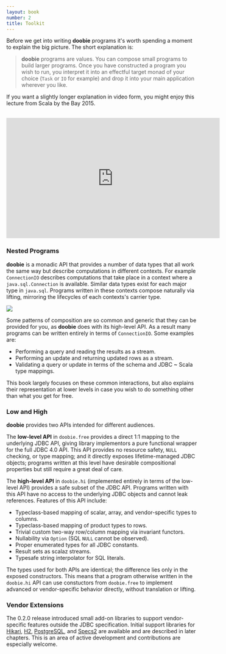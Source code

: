 ```yaml
---
layout: book
number: 2
title: Toolkit
---
```


Before we get into writing **doobie** programs it's worth spending a moment to explain the big picture. The short explanation is:

> **doobie** programs are values. You can compose small programs to build larger programs. Once you have constructed a program you wish to run, you interpret it into an effectful target monad of your choice (`Task` or `IO` for example) and drop it into your main application wherever you like.

If you want a slightly longer explanation in video form, you might enjoy this lecture from Scala by the Bay 2015.

<p class="text-center" style="padding-top: 12pt">
  <iframe width="560" height="315" src="https://www.youtube.com/embed/M5MF6M7FHPo" frameborder="0" allowfullscreen></iframe>
</p>

### Nested Programs

**doobie** is a monadic API that provides a number of data types that all work the same way but describe computations in different contexts. For example `ConnectionIO` describes computations that take place in a context where a `java.sql.Connection` is available. Similar data types exist for each major type in `java.sql`. Programs written in these contexts compose naturally via lifting, mirroring the lifecycles of each contexts's carrier type.

<p class="text-center"><img src="/assets/nesting.png"></p>

Some patterns of composition are so common and generic that they can be provided for you, as **doobie** does with its high-level API. As a result many programs can be written entirely in terms of `ConnectionIO`. Some examples are:

- Performing a query and reading the results as a stream.
- Performing an update and returning updated rows as a stream.
- Validating a query or update in terms of the schema and JDBC ~ Scala type mappings.

This book largely focuses on these common interactions, but also explains their representation at lower levels in case you wish to do something other than what you get for free.

### Low and High

**doobie** provides two APIs intended for different audiences.

The **low-level API** in `doobie.free` provides a direct 1:1 mapping to the underlying JDBC API, giving library implementors a pure functional wrapper for the full JDBC 4.0 API. This API provides no resource safety, `NULL` checking, or type mapping; and it directly exposes lifetime-managed JDBC objects; programs written at this level have desirable compositional properties but still require a great deal of care.

The **high-level API** in `doobie.hi` (implemented entirely in terms of the low-level API) provides a safe subset of the JDBC API. Programs written with this API have no access to the underlying JDBC objects and cannot leak references. Features of this API include:

- Typeclass-based mapping of scalar, array, and vendor-specific types to columns.
- Typeclass-based mapping of product types to rows.
- Trivial custom two-way row/column mapping via invariant functors.
- Nullability via `Option` (SQL `NULL` cannot be observed).
- Proper enumerated types for all JDBC constants.
- Result sets as scalaz streams.
- Typesafe string interpolator for SQL literals.

The types used for both APIs are identical; the difference lies only in the exposed constructors. This means that a program otherwise written in the `doobie.hi` API can use constuctors from `doobie.free` to implement advanced or vendor-specific behavior directly, without translation or lifting.

### Vendor Extensions

The 0.2.0 release introduced small add-on libraries to support vendor-specific features outside the JDBC specification. Initial support libraries for [Hikari](https://github.com/brettwooldridge/HikariCP), [H2](http://h2database.com), [PostgreSQL](http://www.postgresql.org/), and [Specs2](http://etorreborre.github.io/specs2/) are available and are described in later chapters. This is an area of active development and contributions are especially welcome. 

